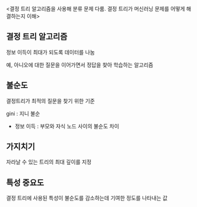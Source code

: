 <결정 트리 알고리즘을 사용해 분류 문제 다룸. 결정 트리가 머신러닝 문제를 어떻게 해결하는지 이해>
## 결정 트리 알고리즘
정보 이득이 최대가 되도록 데이터를 나눔

예, 아니오에 대한 질문을 이어가면서 정답을 찾아 학습하는 알고리즘
## 불순도
결정트리가 최적의 질문을 찾기 위한 기준

gini : 지니 불순
- 정보 이득
  : 부모와 자식 노드 사이의 불순도 차이
## 가지치기
자라날 수 있는 트리의 최대 깊이를 지정
## 특성 중요도
결정 트리에 사용된 특성이 불순도를 감소하는데 기여한 정도를 나타내는 값
